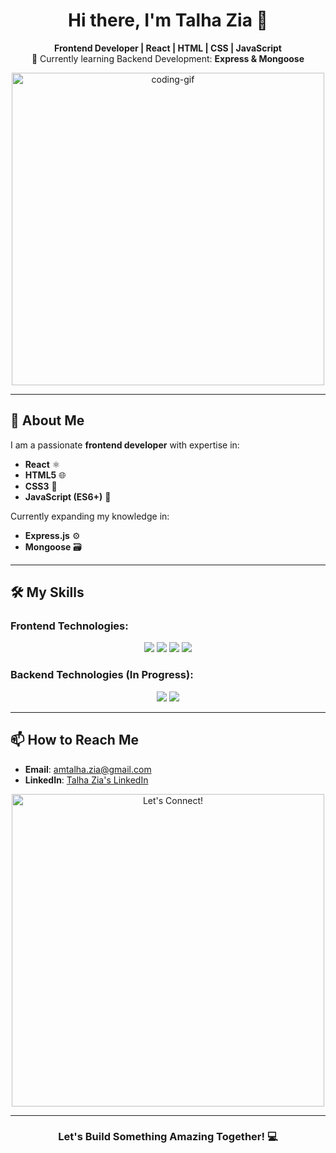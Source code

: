 <h1 align="center">Hi there, I'm Talha Zia 👋</h1>

<p align="center">
  <b>Frontend Developer | React | HTML | CSS | JavaScript</b><br>
  🌱 Currently learning Backend Development: <b>Express & Mongoose</b>
</p>

<p align="center">
  <img src="https://media.giphy.com/media/qgQUggAC3Pfv687qPC/giphy.gif" alt="coding-gif" width="500"/>
</p>

---

## 🚀 About Me

I am a passionate **frontend developer** with expertise in:
- **React** ⚛️
- **HTML5** 🌐
- **CSS3** 🎨
- **JavaScript (ES6+)** 🚀

Currently expanding my knowledge in:
- **Express.js** ⚙️
- **Mongoose** 🗃️

---

## 🛠️ My Skills

### Frontend Technologies:
<div align="center">
  <img src="https://img.shields.io/badge/React-61DAFB?logo=react&logoColor=white&style=for-the-badge" />
  <img src="https://img.shields.io/badge/HTML5-E34F26?logo=html5&logoColor=white&style=for-the-badge" />
  <img src="https://img.shields.io/badge/CSS3-1572B6?logo=css3&logoColor=white&style=for-the-badge" />
  <img src="https://img.shields.io/badge/JavaScript-323330?logo=javascript&logoColor=F7DF1E&style=for-the-badge" />
</div>

### Backend Technologies (In Progress):
<div align="center">
  <img src="https://img.shields.io/badge/Express.js-000000?logo=express&logoColor=white&style=for-the-badge" />
  <img src="https://img.shields.io/badge/Mongoose-880000?logo=mongoose&logoColor=white&style=for-the-badge" />
</div>

---



## 📫 How to Reach Me

- **Email**: [amtalha.zia@gmail.com](mailto:amtalha.zia@gmail.com)
- **LinkedIn**: [Talha Zia's LinkedIn](https://www.linkedin.com/in/talha-zia-268b53287/?originalSubdomain=pk)

<p align="center">
  <img src="https://media.giphy.com/media/26gsspfU8GZWuJfTO/giphy.gif" alt="Let's Connect!" width="500"/>
</p>

---

<h3 align="center">Let's Build Something Amazing Together! 💻</h3>
